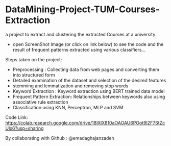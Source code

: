 # DataMining-Project-TUM-Courses-Extraction
a project to extract and clustering the extracted Courses at a university

- open ScreenShot Image (or click on link below) to see the code and the result of frequent patterns extracted using various classifiers...

Steps taken on the project:
- Preprocessing : Collecting data from web pages and converting them into structured form
- Detailed examination of the dataset and selection of the desired features
- stemming and lemmatization and removing stop words
- Keyword Extraction : Keyword extraction using BERT trained data model
- Frequent Pattern Extraction: Relationships between keywords also using associative rule extraction
- Classification using KNN, Perceptron, MLP and SVM

Code Link:
https://colab.research.google.com/drive/18lXlX810aOAOAU6POot9l2F7StZcUlx6?usp=sharing

By collaborating with Github : @emadaghajanzadeh

